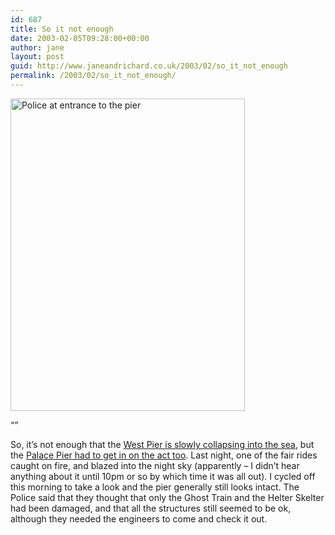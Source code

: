 ```yaml
---
id: 687
title: So it not enough
date: 2003-02-05T09:28:00+00:00
author: jane
layout: post
guid: http://www.janeandrichard.co.uk/2003/02/so_it_not_enough
permalink: /2003/02/so_it_not_enough/
---
```

[<img src="http://v1.janeandrichard.co.uk/blog/img/brightonpierpolice.JPG" alt="Police at entrance to the pier" width="375" height="500" />](http://v1.janeandrichard.co.uk/photos/2003_02_05/)

&#8220;&#8221;

So, it&#8217;s not enough that the [West Pier is slowly collapsing into the sea](http://news.bbc.co.uk/1/hi/england/2677437.stm), but the [Palace Pier had to get in on the act too](http://news.bbc.co.uk/1/hi/england/2726951.stm). Last night, one of the fair rides caught on fire, and blazed into the night sky (apparently &#8211; I didn&#8217;t hear anything about it until 10pm or so by which time it was all out). I cycled off this morning to take a look and the pier generally still looks intact. The Police said that they thought that only the Ghost Train and the Helter Skelter had been damaged, and that all the structures still seemed to be ok, although they needed the engineers to come and check it out.
